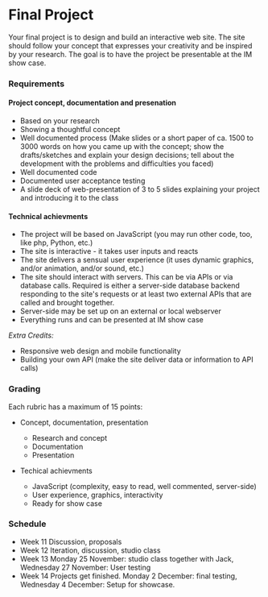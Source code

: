 # Final Project

Your final project is to design and build an interactive web site. The site should follow your concept that expresses your creativity and be inspired by your research.
The goal is to have the project be presentable at the IM show case.

### Requirements

#### Project concept, documentation and presenation
- Based on your research
- Showing a thoughtful concept
- Well documented process (Make slides or a short paper of ca. 1500 to 3000 words on how you came up with the concept; show the drafts/sketches and explain your design decisions; tell about the development with the problems and difficulties you faced)
- Well documented code
- Documented user acceptance testing
- A slide deck of web-presentation of 3 to 5 slides explaining your project and introducing it to the class

#### Technical achievments
- The project will be based on JavaScript (you may run other code, too, like php, Python, etc.)
- The site is interactive - it takes user inputs and reacts
- The site delivers a sensual user experience (it uses dynamic graphics, and/or animation, and/or sound, etc.)
- The site should interact with servers. This can be via APIs or via database calls. Required is either a server-side database backend responding to the site's requests or at least two external APIs that are called and brought together.
- Server-side may be set up on an external or local webserver
- Everything runs and can be presented at IM show case

*Extra Credits:*
- Responsive web design and mobile functionality
- Building your own API (make the site deliver data or information to API calls)

### Grading

Each rubric has a maximum of 15 points:
- Concept, documentation, presentation
  - Research and concept
  - Documentation
  - Presentation  

- Techical achievments
  - JavaScript (complexity, easy to read, well commented, server-side)
  - User experience, graphics, interactivity
  - Ready for show case
  
  
 ### Schedule
 - Week 11  Discussion, proposals
 - Week 12  Iteration, discussion, studio class
 - Week 13  Monday 25 November: studio class together with Jack, Wednesday 27 November: User testing
 - Week 14  Projects get finished. Monday 2 December: final testing, Wednesday 4 December: Setup for showcase.
 
